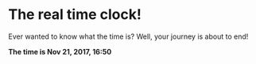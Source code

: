 # The real time clock!

Ever wanted to know what the time is? Well, your journey is about to end!

**The time is Nov 21, 2017, 16:50**